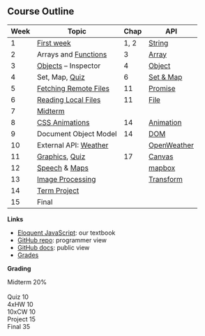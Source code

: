 ﻿## Course Outline

| Week | Topic                 | Chap | API         |
|------|-----------------------|------|-------------|
| 1    | [First week](work/First%20Week)            | 1, 2 | [String](https://developer.mozilla.org/en-US/docs/Web/JavaScript/Reference/Global_Objects/String) |
| 2    | Arrays and [Functions](work/Counting.html) | 3    | [Array](https://developer.mozilla.org/en-US/docs/Web/JavaScript/Reference/Global_Objects/Array)   |
| 3    | [Objects](work/c4_data.html) – Inspector   | 4    | [Object](https://developer.mozilla.org/en-US/docs/Web/JavaScript/Reference/Global_Objects/Object) |
| 4    | Set, Map, [Quiz](exam/Quiz_solution.html)  | 6    | [Set & Map](https://developer.mozilla.org/en-US/docs/Web/JavaScript/Guide/Keyed_collections)      |
| 5    | [Fetching Remote Files](work/Students.html)| 11   | [Promise](https://developer.mozilla.org/en-US/docs/Web/JavaScript/Reference/Global_Objects/Promise)|
| 6    | [Reading Local Files](work/EloquentJS.html)| 11   | [File](https://developer.mozilla.org/en-US/docs/Web/API/File)  |
| 7    | [Midterm](exam/solution.html)              |      |           |
| 8    | [CSS Animations](work/Timing.html)         | 14   | [Animation](https://developer.mozilla.org/en-US/docs/Web/API/Web_Animations_API/Using_the_Web_Animations_API)|
| 9    | Document Object Model                      | 14   | [DOM](https://developer.mozilla.org/en-US/docs/Web/API/Document_Object_Model)  |
| 10   | External API: [Weather](work/Weather.html) |      | [OpenWeather](https://api.openweathermap.org)  |
| 11   | [Graphics](work/Graphics), [Quiz](exam/Quiz2) | 17 | [Canvas](https://developer.mozilla.org/en-US/docs/Web/API/Canvas_API)  |
| 12   | [Speech](work/Speech) & [Maps](https://maeyler.github.io/JS/canvas/mapboxgl.html)    |      | [mapbox](https://docs.mapbox.com/mapbox-gl-js/api/) |
| 13   | [Image Processing](work/GraphInspector.html)  |      | [Transform](https://developer.mozilla.org/en-US/docs/Web/CSS/transform)   |
| 14   | [Term Project](projects.html)          |      |           |
| 15   | Final                 |      |           |


**Links**

* [Eloquent JavaScript](http://eloquentjavascript.net/): our textbook
* [GitHub repo](https://github.com/maeyler/305/): programmer view
* [GitHub docs](https://maeyler.github.io/305/): public view
* [Grades](https://docs.google.com/spreadsheets/d/e/2PACX-1vTSP1Wdj200raopeWBhRZh3_OYUUEO5G3TVzAZ3ouH2rp3VvGxrzJqkuDLAyJDM3X_7KyOhnHqrgN-7/pubhtml)


**Grading**

Midterm	20% <br>	
Quiz	10 <br>	
4xHW	10 <br>	
10xCW	10 <br>	
Project	15 <br>	
Final	35

